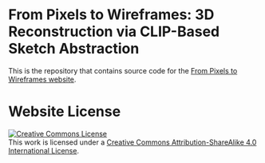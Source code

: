 # From Pixels to Wireframes: 3D Reconstruction via CLIP-Based Sketch Abstraction

This is the repository that contains source code for the [From Pixels to Wireframes website](https://tarhanefe.github.io/CLIPasso3DWebsite/).

# Website License
<a rel="license" href="http://creativecommons.org/licenses/by-sa/4.0/"><img alt="Creative Commons License" style="border-width:0" src="https://i.creativecommons.org/l/by-sa/4.0/88x31.png" /></a><br />This work is licensed under a <a rel="license" href="http://creativecommons.org/licenses/by-sa/4.0/">Creative Commons Attribution-ShareAlike 4.0 International License</a>.
